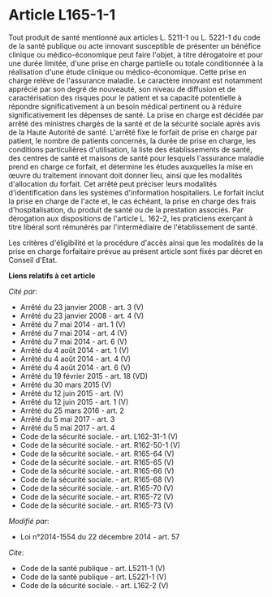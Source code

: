 # Article L165-1-1

Tout produit de santé mentionné aux articles L. 5211-1 ou L. 5221-1 du code de la santé publique ou acte innovant susceptible
de présenter un bénéfice clinique ou médico-économique peut faire l'objet, à titre dérogatoire et pour une durée limitée,
d'une prise en charge partielle ou totale conditionnée à la réalisation d'une étude clinique ou médico-économique. Cette
prise en charge relève de l'assurance maladie. Le caractère innovant est notamment apprécié par son degré de nouveauté, son
niveau de diffusion et de caractérisation des risques pour le patient et sa capacité potentielle à répondre significativement
à un besoin médical pertinent ou à réduire significativement les dépenses de santé. La prise en charge est décidée par arrêté
des ministres chargés de la santé et de la sécurité sociale après avis de la Haute Autorité de santé. L'arrêté fixe le
forfait de prise en charge par patient, le nombre de patients concernés, la durée de prise en charge, les conditions
particulières d'utilisation, la liste des établissements de santé, des centres de santé et maisons de santé pour lesquels
l'assurance maladie prend en charge ce forfait, et détermine les études auxquelles la mise en œuvre du traitement innovant
doit donner lieu, ainsi que les modalités d'allocation du forfait. Cet arrêté peut préciser leurs modalités d'identification
dans les systèmes d'information hospitaliers. Le forfait inclut la prise en charge de l'acte et, le cas échéant, la prise en
charge des frais d'hospitalisation, du produit de santé ou de la prestation associés. Par dérogation aux dispositions de
l'article L. 162-2, les praticiens exerçant à titre libéral sont rémunérés par l'intermédiaire de l'établissement de santé. 

Les critères d'éligibilité et la procédure d'accès ainsi que les modalités de la prise en charge forfaitaire prévue au
présent article sont fixés par décret en Conseil d'Etat.

**Liens relatifs à cet article**

_Cité par_:

  - Arrêté du 23 janvier 2008 - art. 3 (V)
  - Arrêté du 23 janvier 2008 - art. 4 (V)
  - Arrêté du 7 mai 2014 - art. 1 (V)
  - Arrêté du 7 mai 2014 - art. 4 (V)
  - Arrêté du 7 mai 2014 - art. 6 (V)
  - Arrêté du 4 août 2014 - art. 1 (V)
  - Arrêté du 4 août 2014 - art. 4 (V)
  - Arrêté du 4 août 2014 - art. 6 (V)
  - Arrêté du 19 février 2015 - art. 18 (VD)
  - Arrêté du 30 mars 2015 (V)
  - Arrêté du 12 juin 2015 - art. (V)
  - Arrêté du 12 juin 2015 - art. 1 (V)
  - Arrêté du 25 mars 2016 - art. 2
  - Arrêté du 5 mai 2017 - art. 3
  - Arrêté du 5 mai 2017 - art. 4
  - Code de la sécurité sociale. - art. L162-31-1 (V)
  - Code de la sécurité sociale. - art. R162-50-1 (V)
  - Code de la sécurité sociale. - art. R165-64 (V)
  - Code de la sécurité sociale. - art. R165-65 (V)
  - Code de la sécurité sociale. - art. R165-66 (V)
  - Code de la sécurité sociale. - art. R165-68 (V)
  - Code de la sécurité sociale. - art. R165-70 (V)
  - Code de la sécurité sociale. - art. R165-72 (V)
  - Code de la sécurité sociale. - art. R165-73 (V)

_Modifié par_:

  - Loi n°2014-1554 du 22 décembre 2014 - art. 57

_Cite_:

  - Code de la santé publique - art. L5211-1 (V)
  - Code de la santé publique - art. L5221-1 (V)
  - Code de la sécurité sociale. - art. L162-2 (V)
